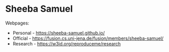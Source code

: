 # Sheeba Samuel

Webpages:
* Personal - https://sheeba-samuel.github.io/
* Official - https://fusion.cs.uni-jena.de/fusion/members/sheeba-samuel/
* Research - https://w3id.org/reproduceme/research
